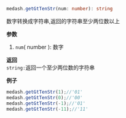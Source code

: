 ```ts
medash.getGtTenStr(num: number): string
```  
数字转换成字符串,返回的字符串至少两位数以上

**参数**  
1. `num`( number ): 数字 

**返回**  
`string:`返回一个至少两位数的字符串

**例子**
```js
medash.getGtTenStr(1);//'01'
medash.getGtTenStr(0);//'00'
medash.getGtTenStr(-1);//'01'
medash.getGtTenStr(-11);//'11'
```